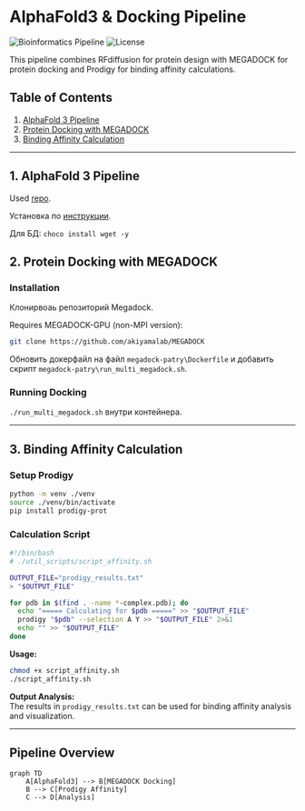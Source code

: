 # AlphaFold3 & Docking Pipeline

![Bioinformatics Pipeline](https://img.shields.io/badge/pipeline-protein-blue)
![License](https://img.shields.io/badge/license-MIT-green)

This pipeline combines RFdiffusion for protein design with MEGADOCK for protein docking and Prodigy for binding affinity calculations.

## Table of Contents
1. [AlphaFold 3 Pipeline](#1-alphafold-3-pipeline)
2. [Protein Docking with MEGADOCK](#2-protein-docking-with-megadock)
3. [Binding Affinity Calculation](#3-binding-affinity-calculation)

---

## 1. AlphaFold 3 Pipeline

Used [repo](https://github.com/google-deepmind/alphafold3?ysclid=mgot4mzvap467461191).

Установка по [инструкции](https://github.com/google-deepmind/alphafold3/blob/main/docs/installation.md). 

Для БД:
`choco install wget -y` 

## 2. Protein Docking with MEGADOCK

### Installation

Клонирвоаь репозиторий Megadock.

Requires MEGADOCK-GPU (non-MPI version):
```bash
git clone https://github.com/akiyamalab/MEGADOCK
```

Обновить докерфайл на файл `megadock-patry\Dockerfile` и добавить скрипт `megadock-patry\run_multi_megadock.sh`.

### Running Docking

`./run_multi_megadock.sh` внутри контейнера.

---

## 3. Binding Affinity Calculation

### Setup Prodigy
```bash
python -m venv ./venv
source ./venv/bin/activate
pip install prodigy-prot
```

### Calculation Script
```bash
#!/bin/bash
# ./util_scripts/script_affinity.sh

OUTPUT_FILE="prodigy_results.txt"
> "$OUTPUT_FILE"

for pdb in $(find . -name *-complex.pdb); do
  echo "===== Calculating for $pdb =====" >> "$OUTPUT_FILE"
  prodigy "$pdb" --selection A Y >> "$OUTPUT_FILE" 2>&1
  echo "" >> "$OUTPUT_FILE"
done
```

**Usage:**
```bash
chmod +x script_affinity.sh
./script_affinity.sh
```

**Output Analysis:**  
The results in `prodigy_results.txt` can be used for binding affinity analysis and visualization.

---

## Pipeline Overview
```mermaid
graph TD
    A[AlphaFold3] --> B[MEGADOCK Docking]
    B --> C[Prodigy Affinity]
    C --> D[Analysis]
```
